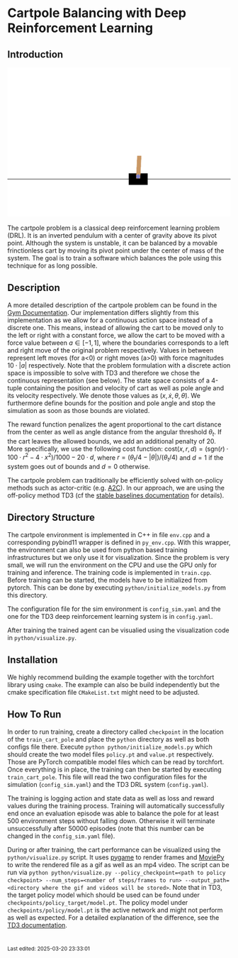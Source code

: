 # Cartpole Balancing with Deep Reinforcement Learning

## Introduction

![Cartpole Balancing Illustration](media/cartpole.gif)

The cartpole problem is a classical deep reinforcement learning problem (DRL). It is an inverted pendulum with a center of gravity above its pivot point.
Although the system is unstable, it can be balanced by a movable frinctionless cart by moving its pivot point under the center of mass of the system.
The goal is to train a software which balances the pole using this technique for as long possible.

## Description
A more detailed description of the cartpole problem can be found in the [Gym Documentation](https://www.gymlibrary.dev/environments/classic_control/cart_pole/).
Our implementation differs slightly from this implementation as we allow for a continuous action space instead of a discrete one. This means, instead of allowing the cart to be moved only to the left or right with a constant force, we allow the cart to be moved with a force value between $a \in [-1, 1]$, where the boundaries corresponds to a left and right move of the original problem respectively. Values in between represent left moves (for a<0) or right moves (a>0) with force magnitudes $10\cdot|a|$ respectively. Note that the problem formulation with a discrete action space is impossible to solve with TD3 and therefore we chose the continuous representation (see below).
The state space consists of a 4-tuple containing the position and velocity of cart as well as pole angle and its velocity respectively. We denote those values as $(x, \dot{x}, \theta, \dot{\theta})$.
We furthermore define bounds for the position and pole angle and stop the simulation as soon as those bounds are violated.

The reward function penalizes the agent proportional to the cart distance from the center as well as angle distance from the angular threshold $\theta_t$. If the cart leaves the allowed bounds, we add an additional penalty of 20. More specifically, we use the following cost function:
$\mathrm{cost}(x, r, d) = (\mathrm{sgn}(r) \cdot 100 \cdot r^2 - 4\cdot x^2) / 1000 - 20\cdot d$, where $r = (\theta_t/4 - |\theta|) / (\theta_t/4)$ and $d=1$ if the system goes out of bounds and $d=0$ otherwise.

The cartpole problem can traditionally be efficiently solved with on-policy methods such as actor-critic (e.g. [A2C](https://stable-baselines3.readthedocs.io/en/master/modules/a2c.html)). In our approach, we are using the off-policy method TD3 (cf  the [stable baselines documentation](https://stable-baselines3.readthedocs.io/en/master/modules/td3.html) for details).

## Directory Structure

The cartpole environment is implemented in C++ in file `env.cpp` and a corresponding pybind11 wrapper is defined in `py_env.cpp`. With this wrapper, the environment can also be used from python based training infrastructures but we only use it for visualization.
Since the problem is very small, we will run the environment on the CPU and use the GPU only for training and inference. The training code is implemented in `train.cpp`. Before training can be started, the models have to be initialized from pytorch. This can be done by executing `python/initialize_models.py` from this directory.

The configuration file for the sim environment is `config_sim.yaml` and the one for the TD3 deep reinforcement learning system is in `config.yaml`.

After training the trained agent can be visualied using the visualization code in `python/visualize.py`.

## Installation

We highly recommend building the example together with the torchfort library using `cmake`. The example can also be build independently but the cmake specification file `CMakeList.txt` might need to be adjusted.

## How To Run

In order to run training, create a directory called `checkpoint` in the location of the `train_cart_pole` and place the `python` directory as well as both configs file there. Execute `python python/initialize_models.py` which should create the two model files `policy.pt` and `value.pt` respectively. Those are PyTorch compatible model files which can be read by torchfort.
Once everything is in place, the training can then be started by executing `train_cart_pole`. This file will read the two configuration files for the simulation (`config_sim.yaml`) and the TD3 DRL system (`config.yaml`).

The training is logging action and state data as well as loss and reward values during the training process. Training will automatically successfully end once an evaluation episode was able to balance the pole for at least 500 environment steps without falling down. Otherwise it will terminate unsuccessfully after 50000 episodes (note that this number can be changed in the `config_sim.yaml` file).

During or after training, the cart performance can be visualized using the `python/visualize.py` script. It uses [pygame](https://www.pygame.org) to render frames and [MoviePy](https://moviepy.readthedocs.io/en/latest/) to write the rendered file as a gif as well as an mp4 video. The script can be run via
`python python/visualize.py --policy_checkpoint=<path to policy checkpoint> --num_steps=<number of steps/frames to run> --output_path=<directory where the gif and videos will be stored>`. Note that in TD3, the target policy model which should be used can be found under `checkpoints/policy_target/model.pt`. The policy model under `checkpoints/policy/model.pt` is the active network and might not perform as well as expected. For a detailed explanation of the difference, see the [TD3 documentation](https://stable-baselines3.readthedocs.io/en/master/modules/td3.html).

<br><sub>Last edited: 2025-03-20 23:33:01</sub>
